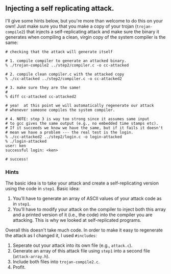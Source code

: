 ## Injecting a self replicating attack.

I'll give some hints below, but you're more than welcome to do this
on your own!  Just make sure you that you make a copy of your trojan
(`trojan-compile2`) that injects a self-replicating attack and make sure the
binary it generates when compiling a clean, virgin copy of the system
compiler is the same:

    # checking that the attack will generate itself
   
    # 1. compile compiler to generate an attacked binary.
    % ./trojan-compile2 ../step2/compiler.c -o cc-attacked

    # 2. compile clean compiler.c with the attacked copy
    % ./cc-attacked ../step2/compiler.c -o cc-attacked2

    # 3. make sure they are the same!
    # 
    % diff cc-attacked cc-attacked2

    # yea!  at this point we will automatically regenerate our attack
    # whenever someone compiles the system compiler.

    # 4. NOTE: step 3 is way too strong since it assumes same input 
    # to gcc gives the same output (e.g., no embedded time stamps etc).  
    # If it succeeds we know we have the same, but if it fails it doesn't 
    # mean we have a problem --- the real test is the login.
    % ./cc-attacked2 ../step2/login.c -o login-attacked
    % ./login-attacked
    user: ken
    successful login: <ken>
    
    # success!

### Hints

The basic idea is to take your attack and create a self-replicating version
using the code in `step1`.  Basic idea:
  1. You'll have to generate an array of ASCII values of your attack code
     as in `step1`.
  2. You'll have to modify your attack on the compiler to inject both this
     array and a printed version of it (i.e., the code) into the compiler
     you are attacking.  This is why we looked at self-replicated programs.

Overall this doesn't take much code.  In order to make it easy to regenerate
the attack as I changed it, I used `#includes`:

  1. Seperate out your attack into its own file (e.g., `attack.c`).
  2. Generate an array of this attack file using `step1` into a second
     file (`attack-array.h`).
  3. Include both files into `trojan-compile2.c`.
  4. Profit.
